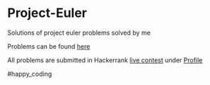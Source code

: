 # Project-Euler

Solutions of project euler problems solved by me

Problems can be found [here](https://www.projecteuler.net/archives) 

All problems are submitted in Hackerrank [live contest](https://www.hackerrank.com/contests/projecteuler/challenges) under [Profile](https://www.hackerrank.com/fidel_castro?hr_r=1)

#happy_coding
